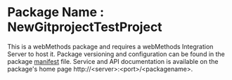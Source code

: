 # Package Name : NewGitprojectTestProject
This is a webMethods package and requires a webMethods Integration Server to host it. Package versioning and configuration can be found in the package [manifest](./NewGitprojectTestProject/manifest.v3) file. Service and API documentation is available on the package's home page http://&lt;server&gt;:&lt;port&gt;/&lt;packagename>.